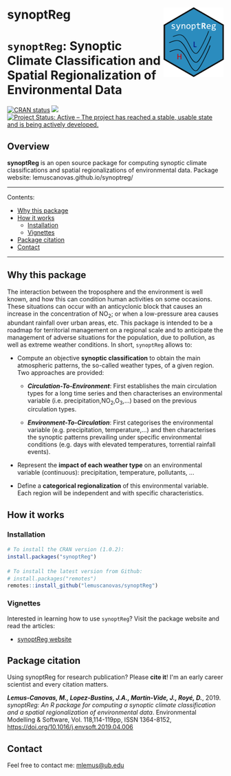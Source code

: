 synoptReg <img src="img/logo.png" align="right" alt="" width="140" />
=========================================================
# `synoptReg`: Synoptic Climate Classification and Spatial Regionalization of Environmental Data


[![CRAN status](https://www.r-pkg.org/badges/version/synoptReg)](https://cran.r-project.org/package=synoptReg)
[![](http://cranlogs.r-pkg.org/badges/grand-total/synoptReg)](http://cran.rstudio.com/web/packages/synoptReg/index.html)
[![Project Status: Active – The project has reached a stable, usable
state and is being actively
developed.](http://www.repostatus.org/badges/latest/active.svg)](http://www.repostatus.org/#active)

## Overview

**synoptReg** is an open source package for computing synoptic climate classifications and spatial regionalizations of environmental data. Package website: lemuscanovas.github.io/synoptreg/

----

Contents:

* [Why this package](#why-this-package)
* [How it works](#how-it-works)
  * [Installation](#installation)
  * [Vignettes](#vignettes)
* [Package citation](#package-citation)
* [Contact](#contact)

----

## Why this package
The interaction between the troposphere and the environment is well known, and how this can condition human activities on some occasions. These situations can occur with an anticyclonic block that causes an increase in the concentration of NO<sub>2</sub>; or when a low-pressure area causes abundant rainfall over urban areas, etc.
This package is intended to be a roadmap for territorial management on a regional scale and to anticipate the management of adverse situations for the population, due to pollution, as well as extreme weather conditions.
In short, `synoptReg` allows to:

-    Compute an objective **synoptic classification** to obtain the main atmospheric patterns, the so-called weather types, of a given region. Two approaches are provided:

     - ***Circulation-To-Environment***: First establishes the main circulation         types for a long time series and then characterises an environmental
     variable (i.e. precipitation,NO<sub>2</sub>,O<sub>3</sub>,...) based on
     the previous circulation types.
  
     - ***Environment-To-Circulation***: First categorises the environmental
     variable (e.g. precipitation, temperature,...) and then characterises
     the synoptic patterns prevailing under specific environmental
     conditions (e.g. days with elevated temperatures, torrential rainfall
     events). 
  
- Represent the **impact of each weather type** on an environmental variable (continuous): precipitation, temperature, pollutants, ...

- Define a **categorical regionalization** of this environmental variable. Each region will be independent and with specific characteristics.  

## How it works

### Installation

``` r
# To install the CRAN version (1.0.2):
install.packages("synoptReg")

# To install the latest version from Github:
# install.packages("remotes")
remotes::install_github("lemuscanovas/synoptReg")
```

### Vignettes

Interested in learning how to use `synoptReg`? Visit the package website and read the articles:

* [synoptReg website](https://lemuscanovas.github.io/synoptreg/)


## Package citation

Using synoptReg for research publication?  Please **cite it**! I'm an early career scientist and every citation matters.

***Lemus-Canovas, M., Lopez-Bustins, J.A., Martin-Vide, J., Royé, D.***, 2019. *synoptReg: An R package for computing a synoptic climate classification and a spatial regionalization of environmental data*. Environmental Modelling & Software, Vol. 118,114-119pp, ISSN 1364-8152, https://doi.org/10.1016/j.envsoft.2019.04.006

## Contact

Feel free to contact me: mlemus@ub.edu
